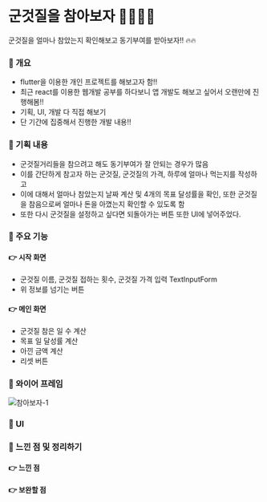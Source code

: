 # 군것질을 참아보자 🍫🍫🔥🔥

군것질을 얼마나 참았는지 확인해보고 동기부여를 받아보자!! 🔥🔥

### 💎 개요

- flutter을 이용한 개인 프로젝트를 해보고자 함!!
- 최근 react를 이용한 웹개발 공부를 하다보니 앱 개발도 해보고 싶어서 오랜만에 진행해봄!!
- 기획, UI, 개발 다 직접 해보기
- 단 기간에 집중해서 진행한 개발 내용!!

### 💎 기획 내용

- 군것질거리들을 참으려고 해도 동기부여가 잘 안되는 경우가 많음
- 이를 간단하게 참고자 하는 군것질, 군것질의 가격, 하루에 얼마나 먹는지를 작성하고 
- 이에 대해서 얼마나 참았는지 날짜 계산 및 4개의 목표 달성률을 확인, 또한 군것질을 참음으로써 얼마나 돈을 아꼈는지 확인할 수 있도록 함
- 또한 다시 군것질을 설정하고 싶다면 되돌아가는 버튼 또한 UI에 넣어주었다.

### 💎 주요 기능

#### 👉 시작 화면

- 군것질 이름, 군것질 접하는 횟수, 군것질 가격 입력 TextInputForm
- 위 정보를 넘기는 버튼

#### 👉 메인 화면

- 군것질 참은 일 수 계산
- 목표 일 달성률 계산
- 아낀 금액 계산
- 리셋 버튼

### 💎 와이어 프레임

![참아보자-1](https://user-images.githubusercontent.com/70309113/164887252-861496ca-0754-40d7-a36d-2721d4c44f73.jpg)

### 💎 UI


### 💎 느낀 점 및 정리하기

#### 👉 느낀 점

#### 👉 보완할 점

